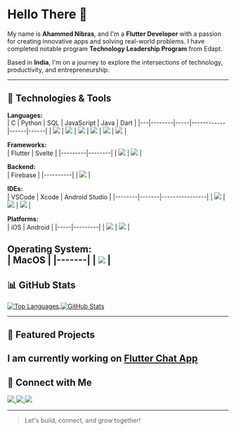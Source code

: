 # Hello There 👋  

My name is **Ahammed Nibras**, and I'm a **Flutter Developer** with a passion for creating innovative apps and solving real-world problems. I have completed notable program **Technology Leadership Program** from Edapt.  

Based in **India**, I'm on a journey to explore the intersections of technology, productivity, and entrepreneurship.  

---

## 🔧 Technologies & Tools  

**Languages:**  
| C | Python | SQL | JavaScript | Java | Dart |
|---|--------|-----|------------|------|------|
| <img src="https://img.shields.io/badge/C-%2300599C.svg?&style=for-the-badge&logo=c&logoColor=white" /> | <img src="https://img.shields.io/badge/Python-%233776AB.svg?&style=for-the-badge&logo=python&logoColor=white" /> | <img src="https://img.shields.io/badge/SQL-%234169E1.svg?&style=for-the-badge&logo=sqlite&logoColor=white" /> | <img src="https://img.shields.io/badge/JavaScript-%23F7DF1E.svg?&style=for-the-badge&logo=javascript&logoColor=white" /> | <img src="https://img.shields.io/badge/Java-%23ED8B00.svg?&style=for-the-badge&logo=java&logoColor=white" /> | <img src="https://img.shields.io/badge/Dart-%230175C2.svg?&style=for-the-badge&logo=dart&logoColor=white" /> |

**Frameworks:**  
| Flutter | Svelte |
|---------|--------|
| <img src="https://img.shields.io/badge/Flutter-%2302569B.svg?&style=for-the-badge&logo=flutter&logoColor=white" /> | <img src="https://img.shields.io/badge/Svelte-%23FF3E00.svg?&style=for-the-badge&logo=svelte&logoColor=white" /> |

**Backend:**  
| Firebase |
|----------|
| <img src="https://img.shields.io/badge/Firebase-%23FFCA28.svg?&style=for-the-badge&logo=firebase&logoColor=white" /> |

**IDEs:**  
| VSCode | Xcode | Android Studio |
|--------|-------|----------------|
| <img src="https://img.shields.io/badge/VSCode-%23007ACC.svg?&style=for-the-badge&logo=visual-studio-code&logoColor=white" /> | <img src="https://img.shields.io/badge/Xcode-%231575F9.svg?&style=for-the-badge&logo=xcode&logoColor=white" /> | <img src="https://img.shields.io/badge/Android%20Studio-%233DDC84.svg?&style=for-the-badge&logo=android-studio&logoColor=white" /> |

**Platforms:**  
| iOS | Android |
|-----|---------|
| <img src="https://img.shields.io/badge/iOS-%23000000.svg?&style=for-the-badge&logo=ios&logoColor=white" /> | <img src="https://img.shields.io/badge/Android-%233DDC84.svg?&style=for-the-badge&logo=android&logoColor=white" /> |

**Operating System:**  
| MacOS |
|-------|
| <img src="https://img.shields.io/badge/MacOS-%23000000.svg?&style=for-the-badge&logo=apple&logoColor=white" /> |
---

## 📊 GitHub Stats  

<a href="https://github.com/ahammednibras8">
  <img align="center" src="https://github-readme-stats.vercel.app/api/top-langs/?username=ahammednibras8&title_color=ffffff&text_color=c9cacc&icon_color=2bbc8a&bg_color=1d1f21&langs_count=7" alt="Top Languages" />
</a>
<a href="https://github.com/ahammednibras8">
  <img align="center" src="https://github-readme-stats.vercel.app/api?username=ahammednibras8&show_icons=true&line_height=27&count_private=true&title_color=ffffff&text_color=c9cacc&icon_color=2bbc8a&bg_color=1d1f21" alt="GitHub Stats" />
</a>  

---

## 📂 Featured Projects  

I am currently working on [Flutter Chat App](https://github.com/ahammednibras8/flutter-chat-app)
---

## 🤝 Connect with Me  

<a href="mailto:ahammednibras737@gmail.com">
  <img src="https://img.shields.io/badge/Email-%23D14836.svg?&style=for-the-badge&logo=gmail&logoColor=white" />
</a>  
<a href="https://twitter.com/Ahammed__Nibras">
  <img src="https://img.shields.io/badge/Twitter-%231DA1F2.svg?&style=for-the-badge&logo=twitter&logoColor=white" />
</a>  
<a href="https://www.linkedin.com/in/ahammednibras8">
  <img src="https://img.shields.io/badge/LinkedIn-%230077B5.svg?&style=for-the-badge&logo=linkedin&logoColor=white" />
</a>  

---

> Let's build, connect, and grow together!  
